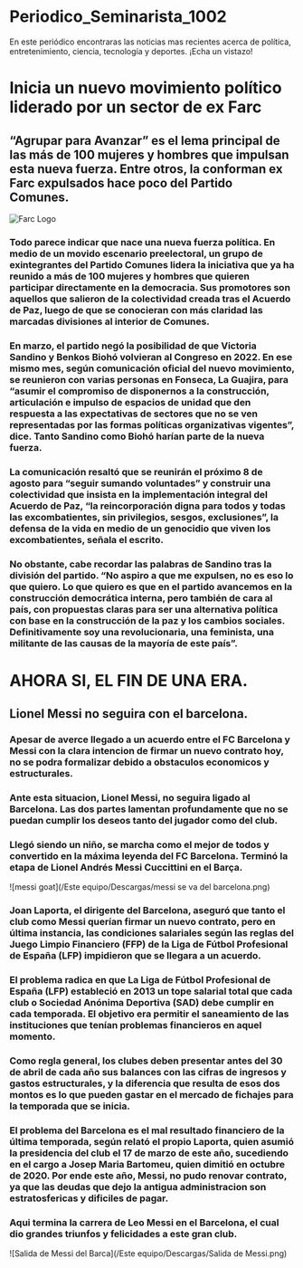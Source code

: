 # Periodico_Seminarista_1002
En este periódico encontraras las noticias mas recientes acerca de política, entretenimiento, ciencia, tecnología y deportes. ¡Echa un vistazo! 
# Inicia un nuevo movimiento político liderado por un sector de ex Farc
## “Agrupar para Avanzar” es el lema principal de las más de 100 mujeres y hombres que impulsan esta nueva fuerza. Entre otros, la conforman ex Farc expulsados hace poco del Partido Comunes.
![Farc Logo](/Descargas/farc.png)
### Todo parece indicar que nace una nueva fuerza política. En medio de un movido escenario preelectoral, un grupo de exintegrantes del Partido Comunes lidera la iniciativa que ya ha reunido a más de 100 mujeres y hombres que quieren participar directamente en la democracia. Sus promotores son aquellos que salieron de la colectividad creada tras el Acuerdo de Paz, luego de que se conocieran con más claridad las marcadas divisiones al interior de Comunes.
### En marzo, el partido negó la posibilidad de que Victoria Sandino y Benkos Biohó volvieran al Congreso en 2022. En ese mismo mes, según comunicación oficial del nuevo movimiento, se reunieron con varias personas en Fonseca, La Guajira, para “asumir el compromiso de disponernos a la construcción, articulación e impulso de espacios de unidad que den respuesta a las expectativas de sectores que no se ven representadas por las formas políticas organizativas vigentes”, dice. Tanto Sandino como Biohó harían parte de la nueva fuerza.
### La comunicación resaltó que se reunirán el próximo 8 de agosto para “seguir sumando voluntades” y construir una colectividad que insista en la implementación integral del Acuerdo de Paz, “la reincorporación digna para todos y todas las excombatientes, sin privilegios, sesgos, exclusiones”, la defensa de la vida en medio de un genocidio que viven los excombatientes, señala el escrito.
### No obstante, cabe recordar las palabras de Sandino tras la división del partido. “No aspiro a que me expulsen, no es eso lo que quiero. Lo que quiero es que en el partido avancemos en la construcción democrática interna, pero también de cara al país, con propuestas claras para ser una alternativa política con base en la construcción de la paz y los cambios sociales. Definitivamente soy una revolucionaria, una feminista, una militante de las causas de la mayoría de este país”.

# AHORA SI, EL FIN DE UNA ERA.
## Lionel Messi no seguira con el barcelona.
### Apesar de averce llegado a un acuerdo entre el FC Barcelona y Messi con la clara intencion de firmar un nuevo contrato hoy, no se podra formalizar debido a obstaculos economicos y estructurales.
### Ante esta situacion, Lionel Messi, no seguira ligado al Barcelona. Las dos partes lamentan profundamente que no se puedan cumplir los deseos tanto del jugador como del club.
### Llegó siendo un niño, se marcha como el mejor de todos y convertido en la máxima leyenda del FC Barcelona. Terminó la etapa de Lionel Andrés Messi Cuccittini en el Barça.
![messi goat](/Este equipo/Descargas/messi se va del barcelona.png)
### Joan Laporta, el dirigente del Barcelona, aseguró que tanto el club como Messi querían firmar un nuevo contrato, pero en última instancia, las condiciones salariales según las reglas del Juego Limpio Financiero (FFP) de la Liga de Fútbol Profesional de España (LFP) impidieron que se llegara a un acuerdo.
### El problema radica en que La Liga de Fútbol Profesional de España (LFP) estableció en 2013 un tope salarial total que cada club o Sociedad Anónima Deportiva (SAD) debe cumplir en cada temporada. El objetivo era permitir el saneamiento de las instituciones que tenían problemas financieros en aquel momento.
### Como regla general, los clubes deben presentar antes del 30 de abril de cada año sus balances con las cifras de ingresos y gastos estructurales, y la diferencia que resulta de esos dos montos es lo que pueden gastar en el mercado de fichajes para la temporada que se inicia.
### El problema del Barcelona es el mal resultado financiero de la última temporada, según relató el propio Laporta, quien asumió la presidencia del club el 17 de marzo de este año, sucediendo en el cargo a Josep Maria Bartomeu, quien dimitió en octubre de 2020. Por ende este año, Messi, no pudo renovar contrato, ya que las deudas que dejo la antigua administracion son estratosfericas y dificiles de pagar.
### Aqui termina la carrera de Leo Messi en el Barcelona, el cual dio grandes triunfos y felicidades a este gran club.
![Salida de Messi del Barca](/Este equipo/Descargas/Salida de Messi.png)